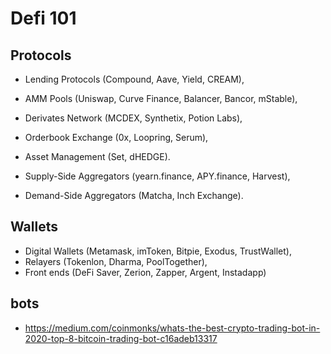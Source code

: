 # Defi 101

## Protocols

- Lending Protocols (Compound, Aave, Yield, CREAM),
- AMM Pools (Uniswap, Curve Finance, Balancer, Bancor, mStable),
- Derivates Network (MCDEX, Synthetix, Potion Labs),
- Orderbook Exchange (0x, Loopring, Serum),
- Asset Management (Set, dHEDGE).

- Supply-Side Aggregators (yearn.finance, APY.finance, Harvest),
- Demand-Side Aggregators (Matcha, Inch Exchange).


## Wallets

- Digital Wallets (Metamask, imToken, Bitpie, Exodus, TrustWallet),
- Relayers (Tokenlon, Dharma, PoolTogether),
- Front ends (DeFi Saver, Zerion, Zapper, Argent, Instadapp)

## bots

- https://medium.com/coinmonks/whats-the-best-crypto-trading-bot-in-2020-top-8-bitcoin-trading-bot-c16adeb13317
